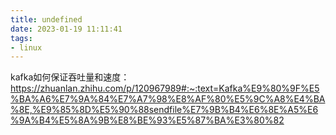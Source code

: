 ```yaml
---
title: undefined
date: 2023-01-19 11:11:41
tags:
- linux
---
```


kafka如何保证吞吐量和速度：https://zhuanlan.zhihu.com/p/120967989#:~:text=Kafka%E9%80%9F%E5%BA%A6%E7%9A%84%E7%A7%98%E8%AF%80%E5%9C%A8%E4%BA%8E,%E9%85%8D%E5%90%88sendfile%E7%9B%B4%E6%8E%A5%E6%9A%B4%E5%8A%9B%E8%BE%93%E5%87%BA%E3%80%82

